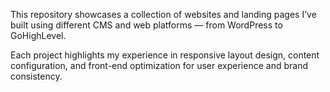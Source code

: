 This repository showcases a collection of websites and landing pages I’ve built using different CMS and web platforms — from WordPress to GoHighLevel.

Each project highlights my experience in responsive layout design, content configuration, and front-end optimization for user experience and brand consistency.
